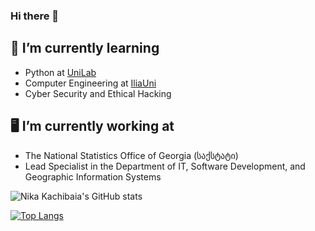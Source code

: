 ### Hi there 👋

## 🌱 I’m currently learning
- Python at [UniLab](https://unilab.iliauni.edu.ge/)
- Computer Engineering at [IliaUni](https://iliauni.edu.ge/)
- Cyber Security and Ethical Hacking

## 🖥️ I’m currently working at
- The National Statistics Office of Georgia (საქსტატი)
- Lead Specialist in the Department of IT, Software Development, and Geographic Information Systems

![Nika Kachibaia's GitHub stats](https://github-readme-stats.vercel.app/api?username=nikolozi2001&show_icons=true&theme=radical)

[![Top Langs](https://github-readme-stats.vercel.app/api/top-langs/?username=nikolozi2001&layout=compact)](https://github.com/nikolozi2001/github-readme-stats)
